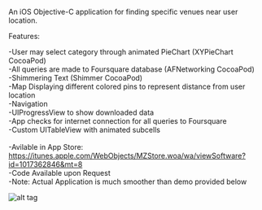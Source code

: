 An iOS Objective-C application for finding specific venues near user location.  <br />

Features: <br />

-User may select category through animated PieChart (XYPieChart CocoaPod) <br />
-All queries are made to Foursquare database (AFNetworking CocoaPod) <br />
-Shimmering Text (Shimmer CocoaPod) <br />
-Map Displaying different colored pins to represent distance from user location <br />
-Navigation <br />
-UIProgressView to show downloaded data <br /> 
-App checks for internet connection for all queries to Foursquare <br />
-Custom UITableView with animated subcells <br /> <br />
-Avilable in App Store: https://itunes.apple.com/WebObjects/MZStore.woa/wa/viewSoftware?id=1017362846&mt=8 <br />
-Code Available upon Request <br /> 
-Note: Actual Application is much smoother than demo provided below<br /> 

![alt tag](https://github.com/sp71/CityLife/blob/master/demo.gif)
